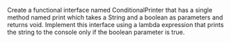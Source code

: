 Create a functional interface named ConditionalPrinter that has a single method named print 
which takes a String and a boolean as parameters and returns void. Implement this interface 
using a lambda expression that prints the string to the console only if the boolean parameter 
is true.
